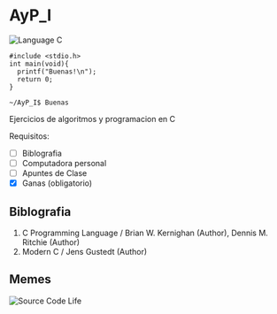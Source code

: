 # AyP_I
![Language C](https://th.bing.com/th/id/OIG2.m0txwIxlb5yW5dVm9QQw?w=1024&h=1024&rs=1&pid=ImgDetMain)

~~~
#include <stdio.h>
int main(void){
  printf("Buenas!\n");
  return 0;
}
~~~

```
~/AyP_I$ Buenas
```
Ejercicios de algoritmos y programacion en C  

Requisitos:
- [ ]  Biblografia
- [ ]  Computadora personal
- [ ]  Apuntes de Clase
- [x]  Ganas (obligatorio)

## Biblografia
  1. C Programming Language / Brian W. Kernighan (Author), Dennis M. Ritchie (Author)
  2. Modern C / Jens Gustedt (Author)
## Memes
![Source Code Life](https://e0.pxfuel.com/wallpapers/795/945/desktop-wallpaper-c-c-programming-language.jpg)
